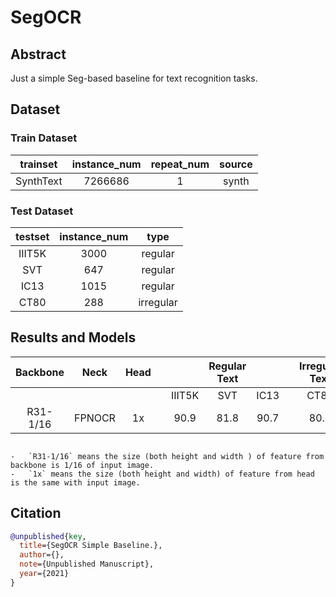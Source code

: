 # SegOCR

<!-- [ALGORITHM] -->

## Abstract

Just a simple Seg-based baseline for text recognition tasks.

## Dataset

### Train Dataset

| trainset  | instance_num | repeat_num | source |
| :-------: | :----------: | :--------: | :----: |
| SynthText |   7266686    |     1      | synth  |

### Test Dataset

| testset | instance_num |   type    |
| :-----: | :----------: | :-------: |
| IIIT5K  |     3000     |  regular  |
|   SVT   |     647      |  regular  |
|  IC13   |     1015     |  regular  |
|  CT80   |     288      | irregular |

## Results and Models

| Backbone |  Neck  | Head  |       |        | Regular Text |       |       | Irregular Text |                                                                                           download                                                                                           |
| :------: | :----: | :---: | :---: | :----: | :----------: | :---: | :---: | :------------: | :------------------------------------------------------------------------------------------------------------------------------------------------------------------------------------------: |
|          |        |       |       | IIIT5K |     SVT      | IC13  |       |      CT80      |                                                                                                                                                                                              |
| R31-1/16 | FPNOCR |  1x   |       |  90.9  |     81.8     | 90.7  |       |      80.9      | [model](https://download.openmmlab.com/mmocr/textrecog/seg/seg_r31_1by16_fpnocr_academic-72235b11.pth) \| [log](https://download.openmmlab.com/mmocr/textrecog/seg/20210325_112835.log.json) |

```{note}

-   `R31-1/16` means the size (both height and width ) of feature from backbone is 1/16 of input image.
-   `1x` means the size (both height and width) of feature from head is the same with input image.
```

## Citation

```bibtex
@unpublished{key,
  title={SegOCR Simple Baseline.},
  author={},
  note={Unpublished Manuscript},
  year={2021}
}
```
